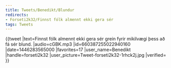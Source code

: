 ```yaml
---
title: Tweets/Benedikt/Blundur
redirects:
- Forseti2k32/Finnst fólk almennt ekki gera sér
tags: Tweets
---
```


{{tweet
|text=Finnst fólk almennt ekki gera sér grein fyrir mikilvægi þess að fá sér blund.
|audio=cGBK.mp3
|id=660387255022940160
|date=1446283565000
|favorites=17
|user_name=Benedikt
|handle=forseti2k32
|user_picture=Tweet-forseti2k32-1rhck2j.jpg
|verified=
}}

